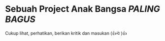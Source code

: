 # Sebuah Project Anak Bangsa *PALING BAGUS*
Cukup lihat, perhatikan, berikan kritik dan masukan (👍ᐛ )👍
